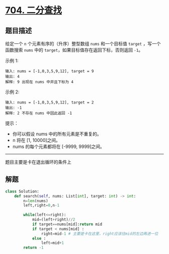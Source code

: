 # [704. 二分查找](https://leetcode.cn/problems/binary-search/)

## 题目描述

给定一个 `n` 个元素有序的（升序）整型数组 `nums` 和一个目标值 `target`  ，写一个函数搜索 `nums` 中的 `target`，如果目标值存在返回下标，否则返回 `-1`。

示例 1:

```text
输入: nums = [-1,0,3,5,9,12], target = 9     
输出: 4       
解释: 9 出现在 nums 中并且下标为 4     
```

示例 2:

```text
输入: nums = [-1,0,3,5,9,12], target = 2     
输出: -1        
解释: 2 不存在 nums 中因此返回 -1        
```

提示：

- 你可以假设 nums 中的所有元素是不重复的。
- n 将在 [1, 10000]之间。
- nums 的每个元素都将在 [-9999, 9999]之间。

---

题目主要是卡在退出循环的条件上

## 解题

```python
class Solution:
    def search(self, nums: List[int], target: int) -> int:
        n=len(nums)
        left,right=0,n-1
       
        while(left<=right):
            mid=(left+right)//2
            if target==nums[mid]:return mid
            if target < nums[mid] : 
                right=mid-1 # 主要是卡在这里，right应该往mid的左边再进一位
            else : 
                left=mid+1
        return -1
```





​        
